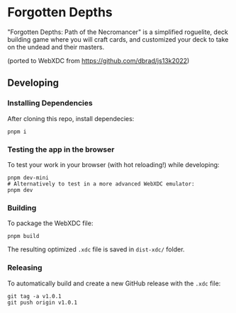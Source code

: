 # Forgotten Depths

"Forgotten Depths: Path of the Necromancer" is a simplified roguelite,
deck building game where you will craft cards, and customized your deck
to take on the undead and their masters.

(ported to WebXDC from https://github.com/dbrad/js13k2022)

## Developing

### Installing Dependencies

After cloning this repo, install dependecies:

```
pnpm i
```

### Testing the app in the browser

To test your work in your browser (with hot reloading!) while developing:

```
pnpm dev-mini
# Alternatively to test in a more advanced WebXDC emulator:
pnpm dev
```

### Building

To package the WebXDC file:

```
pnpm build
```

The resulting optimized `.xdc` file is saved in `dist-xdc/` folder.

### Releasing

To automatically build and create a new GitHub release with the `.xdc` file:

```
git tag -a v1.0.1
git push origin v1.0.1
```
